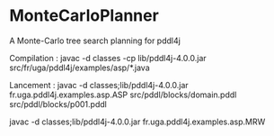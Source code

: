 # MonteCarloPlanner
A Monte-Carlo tree search planning for pddl4j


Compilation : 
javac -d classes -cp lib/pddl4j-4.0.0.jar src/fr/uga/pddl4j/examples/asp/*.java

Lancement :
javac -d classes;lib/pddl4j-4.0.0.jar fr.uga.pddl4j.examples.asp.ASP src/pddl/blocks/domain.pddl src/pddl/blocks/p001.pddl

javac -d classes;lib/pddl4j-4.0.0.jar fr.uga.pddl4j.examples.asp.MRW
